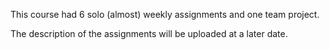 This course had 6 solo (almost) weekly assignments and one team project.

The description of the assignments will be uploaded at a later date.
